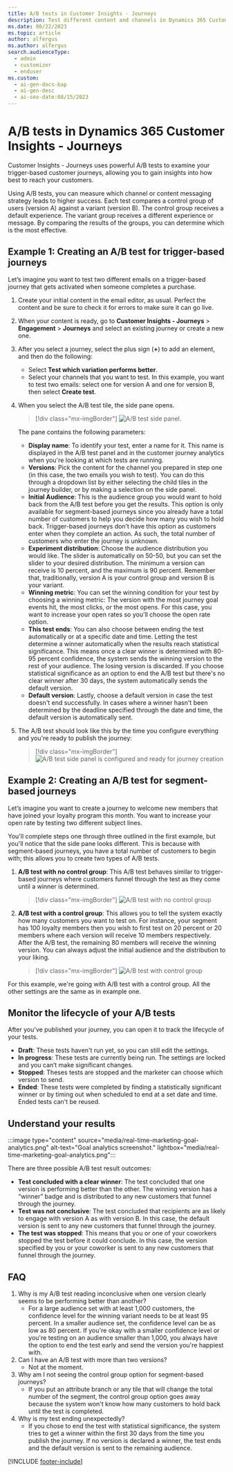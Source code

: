 ```yaml
---
title: A/B tests in Customer Insights - Journeys 
description: Test different content and channels in Dynamics 365 Customer Insights - Journeys to gain insights into how best to reach your customers.
ms.date: 08/22/2023
ms.topic: article
author: alfergus
ms.author: alfergus
search.audienceType:
  - admin
  - customizer
  - enduser
ms.custom:
  - ai-gen-docs-bap
  - ai-gen-desc
  - ai-seo-date:08/15/2023
---
```


# A/B tests in Dynamics 365 Customer Insights - Journeys

Customer Insights - Journeys uses powerful A/B tests to examine your trigger-based customer journeys, allowing you to gain insights into how best to reach your customers.

Using A/B tests, you can measure which channel or content messaging strategy leads to higher success. Each test compares a control group of users (version A) against a variant (version B). The control group receives a default experience. The variant group receives a different experience or message. By comparing the results of the groups, you can determine which is the most effective.

## Example 1: Creating an A/B test for trigger-based journeys

Let’s imagine you want to test two different emails on a trigger-based journey that gets activated when someone completes a purchase.

1. Create your initial content in the email editor, as usual. Perfect the content and be sure to check it for errors to make sure it can go live.
1. When your content is ready, go to **Customer Insights - Journeys** > **Engagement** > **Journeys** and select an existing journey or create a new one.
1. After you select a journey, select the plus sign (**+**) to add an element, and then do the following:
    - Select **Test which variation performs better**.
    - Select your channels that you want to test. In this example, you want to test two emails: select one for version A and one for version B, then select **Create test**.
1. When you select the A/B test tile, the side pane opens.

    > [!div class="mx-imgBorder"]
    > ![A/B test side panel.](media/real-time-marketing-enter-ab-test-details.png "A/B test side panel")

    The pane contains the following parameters:

    - **Display name**: To identify your test, enter a name for it. This name is displayed in the A/B test panel and in the customer journey analytics when you're looking at which tests are running.
    - **Versions**: Pick the content for the channel you prepared in step one (in this case, the two emails you wish to test). You can do this through a dropdown list by either selecting the child tiles in the journey builder, or by making a selection on the side panel.
    - **Initial Audience**: This is the audience group you would want to hold back from the A/B test before you get the results. This option is only available for segment-based journeys since you already have a total number of customers to help you decide how many you wish to hold back. Trigger-based journeys don’t have this option as customers enter when they complete an action. As such, the total number of customers who enter the journey is unknown.
    - **Experiment distribution**: Choose the audience distribution you would like. The slider is automatically on 50-50, but you can set the slider to your desired distribution. The minimum a version can receive is 10 percent, and the maximum is 90 percent. Remember that, traditionally, version A is your control group and version B is your variant.
    - **Winning metric**: You can set the winning condition for your test by choosing a winning metric: The version with the most journey goal events hit, the most clicks, or the most opens. For this case, you want to increase your open rates so you'll choose the open rate option.
    - **This test ends**: You can also choose between ending the test automatically or at a specific date and time. Letting the test determine a winner automatically when the results reach statistical significance. This means once a clear winner is determined with 80-95 percent confidence, the system sends the winning version to the rest of your audience. The losing version is discarded. If you choose statistical significance as an option to end the A/B test but there's no clear winner after 30 days, the system automatically sends the default version.
    - **Default version**: Lastly, choose a default version in case the test doesn't end successfully. In cases where a winner hasn't been determined by the deadline specified through the date and time, the default version is automatically sent.
1. The A/B test should look like this by the time you configure everything and you're ready to publish the journey:

    > [!div class="mx-imgBorder"]
    > ![A/B test side panel is configured and ready for journey creation](media/real-time-marketing-ready-to-publish-journey.png "A/B test side panel is configured and ready for journey creation")

## Example 2: Creating an A/B test for segment-based journeys

Let’s imagine you want to create a journey to welcome new members that have joined your loyalty program this month. You want to increase your open rate by testing two different subject lines.

You'll complete steps one through three outlined in the first example, but you'll notice that the side pane looks different. This is because with segment-based journeys, you have a total number of customers to begin with; this allows you to create two types of A/B tests.

1. **A/B test with no control group**: This A/B test behaves similar to trigger-based journeys where customers funnel through the test as they come until a winner is determined.
 
    > [!div class="mx-imgBorder"]
    > ![A/B test with no control group](media/real-time-marketing-ab-test-with-no-control-group.png "A/B test with no control group")

1. **A/B test with a control group**: This allows you to tell the system exactly how many customers you want to test on. For instance, your segment has 100 loyalty members then you wish to first test on 20 percent or 20 members where each version will receive 10 members respectively. After the A/B test, the remaining 80 members will receive the winning version. You can always adjust the initial audience and the distribution to your liking.
 
    > [!div class="mx-imgBorder"]
    > ![A/B test with control group](media/real-time-marketing-ab-test-with-control-group.png "A/B test with control group")

For this example, we're going with A/B test with a control group. All the other settings are the same as in example one.

## Monitor the lifecycle of your A/B tests

After you've published your journey, you can open it to track the lifecycle of your tests.

- **Draft**: These tests haven't run yet, so you can still edit the settings.
- **In progress**: These tests are currently being run. The settings are locked and you can’t make significant changes.  
- **Stopped**: Theses tests are stopped and the marketer can choose which version to send.
- **Ended**: These tests were completed by finding a statistically significant winner or by timing out when scheduled to end at a set date and time. Ended tests can't be reused.

## Understand your results

:::image type="content" source="media/real-time-marketing-goal-analytics.png" alt-text="Goal analytics screenshot." lightbox="media/real-time-marketing-goal-analytics.png":::

There are three possible A/B test result outcomes:

- **Test concluded with a clear winner**: The test concluded that one version is performing better than the other. The winning version has a “winner” badge and is distributed to any new customers that funnel through the journey.
- **Test was not conclusive**: The test concluded that recipients are as likely to engage with version A as with version B. In this case, the default version is sent to any new customers that funnel through the journey.
- **The test was stopped**: This means that you or one of your coworkers stopped the test before it could conclude. In this case, the version specified by you or your coworker is sent to any new customers that funnel through the journey.

## FAQ

1. Why is my A/B test reading inconclusive when one version clearly seems to be performing better than another?
    - For a large audience set with at least 1,000 customers, the confidence level for the winning variant needs to be at least 95 percent. In a smaller audience set, the confidence level can be as low as 80 percent. If you're okay with a smaller confidence level or you're testing on an audience smaller than 1,000, you always have the option to end the test early and send the version you're happiest with.
1. Can I have an A/B test with more than two versions?
    - Not at the moment.
1. Why am I not seeing the control group option for segment-based journeys?
    - If you put an attribute branch or any tile that will change the total number of the segment, the control group option goes away because the system won't know how many customers to hold back until the test is completed.
1. Why is my test ending unexpectedly?
    - If you chose to end the test with statistical significance, the system tries to get a winner within the first 30 days from the time you publish the journey. If no version is declared a winner, the test ends and the default version is sent to the remaining audience.
 
[!INCLUDE [footer-include](./includes/footer-banner.md)]
